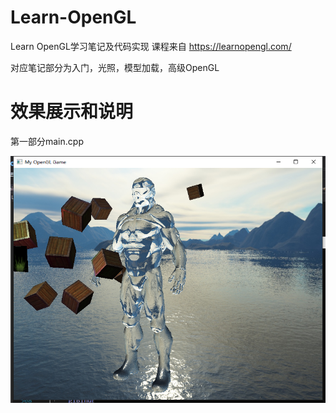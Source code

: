 # Learn-OpenGL
Learn OpenGL学习笔记及代码实现
课程来自 https://learnopengl.com/

对应笔记部分为入门，光照，模型加载，高级OpenGL

# 效果展示和说明
第一部分main.cpp

![图片名称](https://github.com/shaoming-CN/Learn-OpenGL/blob/main/Pictures/1616638222(1).jpg) 
